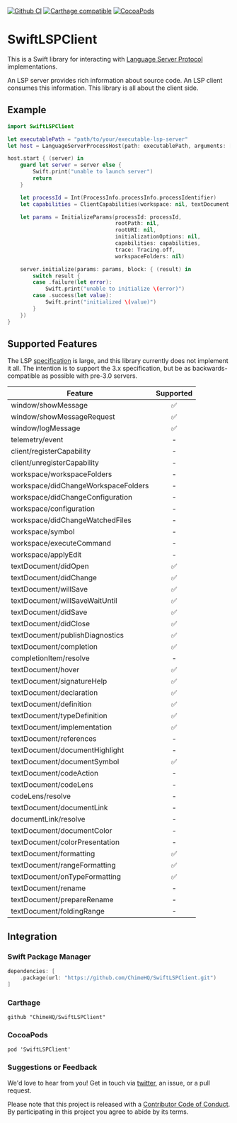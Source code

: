 [![Github CI](https://github.com/ChimeHQ/SwiftLSPClient/workflows/CI/badge.svg)](https://github.com/ChimeHQ/SwiftLSPClient/actions)
[![Carthage compatible](https://img.shields.io/badge/Carthage-compatible-4BC51D.svg?style=flat)](https://github.com/Carthage/Carthage)
[![CocoaPods](https://img.shields.io/cocoapods/v/SwiftLSPClient.svg)](https://cocoapods.org/)

# SwiftLSPClient

This is a Swift library for interacting with [Language Server Protocol](https://microsoft.github.io/language-server-protocol/) implementations.

An LSP server provides rich information about source code. An LSP client consumes this information. This library is all about the client side.

## Example

```swift
import SwiftLSPClient

let executablePath = "path/to/your/executable-lsp-server"
let host = LanguageServerProcessHost(path: executablePath, arguments: [])

host.start { (server) in
    guard let server = server else {
        Swift.print("unable to launch server")
        return
    }

    let processId = Int(ProcessInfo.processInfo.processIdentifier)
    let capabilities = ClientCapabilities(workspace: nil, textDocument: nil, experimental: nil)

    let params = InitializeParams(processId: processId,
                                  rootPath: nil,
                                  rootURI: nil,
                                  initializationOptions: nil,
                                  capabilities: capabilities,
                                  trace: Tracing.off,
                                  workspaceFolders: nil)

    server.initialize(params: params, block: { (result) in
        switch result {
        case .failure(let error):
            Swift.print("unable to initialize \(error)")
        case .success(let value):
            Swift.print("initialized \(value)")
        }
    })
}
```

## Supported Features

The LSP [specification](https://microsoft.github.io/language-server-protocol/specification) is large, and this library currently does not implement it all. The intention is to support the 3.x specification, but be as backwards-compatible as possible with pre-3.0 servers. 

| Feature            | Supported |
| -------------------|:---------:|
| window/showMessage | ✅ |
| window/showMessageRequest | ✅ |
| window/logMessage | ✅ |
| telemetry/event | - |
| client/registerCapability | - |
| client/unregisterCapability | - |
| workspace/workspaceFolders | - |
| workspace/didChangeWorkspaceFolders | - |
| workspace/didChangeConfiguration | - |
| workspace/configuration | - |
| workspace/didChangeWatchedFiles | - |
| workspace/symbol | - |
| workspace/executeCommand | - |
| workspace/applyEdit | - |
| textDocument/didOpen | ✅ |
| textDocument/didChange | ✅ |
| textDocument/willSave | ✅ |
| textDocument/willSaveWaitUntil | ✅ |
| textDocument/didSave | ✅ |
| textDocument/didClose | ✅ |
| textDocument/publishDiagnostics | ✅ |
| textDocument/completion | ✅ |
| completionItem/resolve | - |
| textDocument/hover | ✅ |
| textDocument/signatureHelp | ✅ |
| textDocument/declaration | ✅ |
| textDocument/definition | ✅ |
| textDocument/typeDefinition | ✅ |
| textDocument/implementation | ✅ |
| textDocument/references | - |
| textDocument/documentHighlight | - |
| textDocument/documentSymbol | ✅ |
| textDocument/codeAction | - |
| textDocument/codeLens | - |
| codeLens/resolve | - |
| textDocument/documentLink | - |
| documentLink/resolve | - |
| textDocument/documentColor | - |
| textDocument/colorPresentation | - |
| textDocument/formatting | ✅ |
| textDocument/rangeFormatting | ✅ |
| textDocument/onTypeFormatting | ✅ |
| textDocument/rename | - |
| textDocument/prepareRename | - |
| textDocument/foldingRange | - |

## Integration

### Swift Package Manager

```swift
dependencies: [
    .package(url: "https://github.com/ChimeHQ/SwiftLSPClient.git")
]
```

### Carthage

```
github "ChimeHQ/SwiftLSPClient"
```

### CocoaPods

```
pod 'SwiftLSPClient'
```

### Suggestions or Feedback

We'd love to hear from you! Get in touch via [twitter](https://twitter.com/chimehq), an issue, or a pull request.

Please note that this project is released with a [Contributor Code of Conduct](CODE_OF_CONDUCT.md). By participating in this project you agree to abide by its terms.
